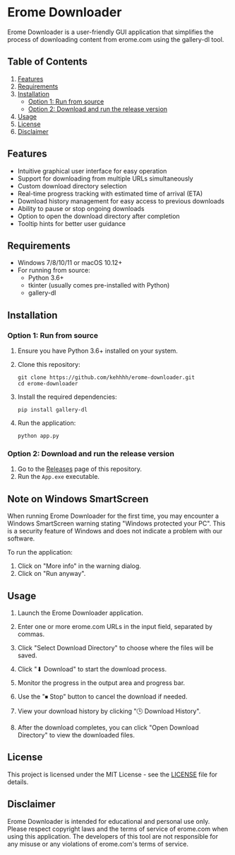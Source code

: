# Erome Downloader

Erome Downloader is a user-friendly GUI application that simplifies the process of downloading content from erome.com using the gallery-dl tool.

## Table of Contents

1. [Features](#features)
2. [Requirements](#requirements)
3. [Installation](#installation)
   - [Option 1: Run from source](#option-1-run-from-source)
   - [Option 2: Download and run the release version](#option-2-download-and-run-the-release-version)
4. [Usage](#usage)
5. [License](#license)
6. [Disclaimer](#disclaimer)

## Features

- Intuitive graphical user interface for easy operation
- Support for downloading from multiple URLs simultaneously
- Custom download directory selection
- Real-time progress tracking with estimated time of arrival (ETA)
- Download history management for easy access to previous downloads
- Ability to pause or stop ongoing downloads
- Option to open the download directory after completion
- Tooltip hints for better user guidance

## Requirements

- Windows 7/8/10/11 or macOS 10.12+
- For running from source:
  - Python 3.6+
  - tkinter (usually comes pre-installed with Python)
  - gallery-dl

## Installation

### Option 1: Run from source

1. Ensure you have Python 3.6+ installed on your system.

2. Clone this repository:
   ```
   git clone https://github.com/kehhhh/erome-downloader.git
   cd erome-downloader
   ```

3. Install the required dependencies:
   ```
   pip install gallery-dl
   ```

4. Run the application:
   ```
   python app.py
   ```

### Option 2: Download and run the release version

1. Go to the [Releases](https://github.com/kehhhh/erome-downloader/releases) page of this repository.
2. Run the `App.exe` executable.
   
## Note on Windows SmartScreen

When running Erome Downloader for the first time, you may encounter a Windows SmartScreen warning stating "Windows protected your PC". This is a security feature of Windows and does not indicate a problem with our software.

To run the application:

1. Click on "More info" in the warning dialog.
2. Click on "Run anyway".

## Usage

1. Launch the Erome Downloader application.

2. Enter one or more erome.com URLs in the input field, separated by commas.

3. Click "Select Download Directory" to choose where the files will be saved.

4. Click "⬇ Download" to start the download process.

5. Monitor the progress in the output area and progress bar.

6. Use the "⏹ Stop" button to cancel the download if needed.

7. View your download history by clicking "🕒 Download History".

8. After the download completes, you can click "Open Download Directory" to view the downloaded files.

## License

This project is licensed under the MIT License - see the [LICENSE](LICENSE) file for details.

## Disclaimer

Erome Downloader is intended for educational and personal use only. Please respect copyright laws and the terms of service of erome.com when using this application. The developers of this tool are not responsible for any misuse or any violations of erome.com's terms of service.
